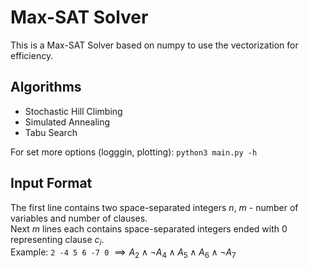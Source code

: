 # Max-SAT Solver

This is a Max-SAT Solver based on numpy to use the vectorization for efficiency.

## Algorithms

- Stochastic Hill Climbing
- Simulated Annealing
- Tabu Search

For set more options (logggin, plotting): `python3 main.py -h`

## Input Format

The first line contains two space-separated integers $n$, $m$ - number of variables and number of clauses.  
Next $m$ lines each contains space-separated integers ended with 0 representing clause $c_i$.  
Example:
`2 -4 5 6 -7 0` $\implies A_2 \land \neg A_4 \land A_5 \land A_6 \land \neg A_7$
